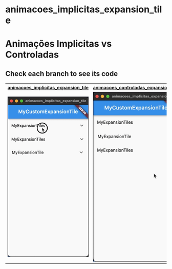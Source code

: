 # animacoes_implicitas_expansion_tile
# Animações Implicitas vs Controladas

## Check each branch to see its code


<table>
<tr>
<th> <a href="https://github.com/Decripter/animacoes_expansion_tile/tree/implicitas"> animacoes_implicitas_expansion_tile</a> </th>
<th> <a href="https://github.com/Decripter/animacoes_expansion_tile/tree/controladas"> animacoes_controladas_expansion_tile</a> </th>
</tr>
<tr>
<td>
<img src="implicitas.gif" >


</td>
<td>

<img src="controladas.gif" >


</td>
</tr>
</table>
